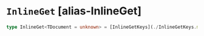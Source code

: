 # `InlineGet` [alias-InlineGet]
```typescript
type InlineGet<TDocument = unknown> = [InlineGetKeys](./InlineGetKeys.md)<TDocument> & { [property: string]: any;};
```
